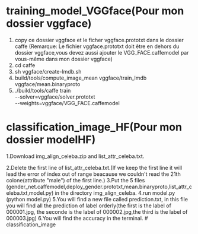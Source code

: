 # training_model_VGGface(Pour mon dossier vggface)
1.  copy ce dossier vggface et le ficher vggface.prototxt dans le dossier caffe 
(Remarque: Le fichier vggface.prototxt doit être en dehors du dossier vggface,vous devez aussi ajouter le VGG_FACE.caffemodel par vous-même dans mon dossier vggface)
2.  cd caffe
3.  sh vggface/create-lmdb.sh
4.  build/tools/compute_image_mean vggface/train_lmdb vggface/mean.binaryproto
5.  ./build/tools/caffe train \
    --solver=vggface/solver.prototxt \
    --weights=vggface/VGG_FACE.caffemodel



# classification_image_HF(Pour mon dossier modelHF)
<p> 1.Download img_align_celeba.zip and list_attr_celeba.txt.</p>
2.Delete the first line of list_attr_celeba.txt.(If we keep the first line it will lead the error of index out of range beacause we couldn't read the 21th colone(attribute "male") of the first line.)
3.Put the 5 files (gender_net.caffemodel,deploy_gender.prototxt,mean.binaryproto,list_attr_celeba.txt,model.py) in the directory img_align_celeba.
4.run model.py (python model.py)
5.You will find a new file called prediction.txt, in this file you will find all the prediction of label orderly(the first is the label of 000001.jpg, the seconde is the label of 000002.jpg,the third is the label of 000003.jpg)
6.You will find the accuracy in the terminal.
# classification_image
